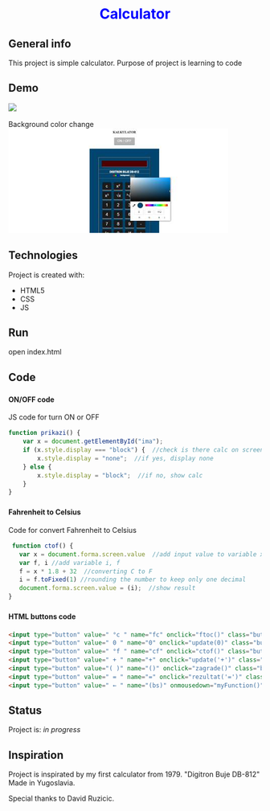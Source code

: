 <h1 align="center" style="color:blue;">Calculator</h1>

## General info
This project is simple calculator. Purpose of project is learning to code

## Demo	
![](calc.gif)

Background color change
![](calccol.jpg)
  
## Technologies
Project is created with:
* HTML5
* CSS
* JS
	
  
## Run
open index.html

## Code
### <h4>ON/OFF code</h4>
JS code for turn ON or OFF 
```js
function prikazi() {
    var x = document.getElementById("ima");
    if (x.style.display === "block") {  //check is there calc on screen
        x.style.display = "none";  //if yes, display none
    } else {
        x.style.display = "block";  //if no, show calc
    }
}
```
### <h4>Fahrenheit to Celsius</h4>
Code for convert Fahrenheit to Celsius
 ```js
  function ctof() {
    var x = document.forma.screen.value  //add input value to variable x
    var f, i //add variable i, f
    f = x * 1.8 + 32  //converting C to F
    i = f.toFixed(1) //rounding the number to keep only one decimal
    document.forma.screen.value = (i);  //show result
}
  ```
  ### <h4>HTML buttons code</h4>
  ```html
<input type="button" value=" °c " name="fc" onclick="ftoc()" class="buttonF">
<input type="button" value=" 0 " name="0" onclick="update(0)" class="buttonB">
<input type="button" value=" °f " name="cf" onclick="ctof()" class="buttonF">
<input type="button" value=" + " name="+" onclick="update('+')" class="buttonM">
<input type="button" value="( )" name="()" onclick="zagrade()" class="buttonM">
<input type="button" value=" = " name="=" onclick="rezultat('=')" class="buttonZ">
<input type="button" value=" ← " name="(bs)" onmousedown="myFunction()" class="buttonM">
```

## Status
Project is: _in progress_

## Inspiration
Project is inspirated by my first calculator from 1979. "Digitron Buje DB-812" Made in Yugoslavia.

Special thanks to David Ruzicic.


